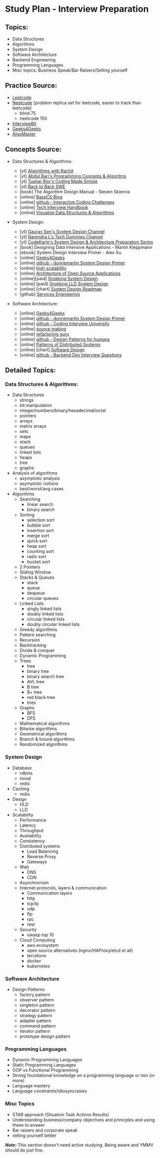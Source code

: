 # Study Plan - Interview Preparation

## Topics:

  - Data Structures
  - Algorithms
  - System Design
  - Software Architecture
  - Backend Engineering
  - Programming Languages
  - Misc topics: Business Speak/Bar Raisers/Selling yourself

## Practice Source:

  - [Leetcode](https://leetcode.com)
  - [Neetcode](https://neetcode.io) [problem replica set for leetcode, easier to track than leetcode]
    - blind 75
    - neetcode 150
  - [InterviewBit](https://www.interviewbit.com/)
  - [Geeks4Geeks](https://www.geeksforgeeks.org)
  - [AlgoMaster](https://algo.monster/)

## Concepts Source:

  - Data Structures & Algorithms:
    - [yt] [Algorithms with Rachit](https://www.youtube.com/channel/UC9fDC_eBh9e_bogw87DbGKQ)
    - [yt] [Abdul Bari's Programming Concepts & Algoritms](https://www.youtube.com/channel/UCZCFT11CWBi3MHNlGf019nw)
    - [yt] [Tushar Roy's Coding Made Simple](https://www.youtube.com/user/tusharroy2525)
    - [yt] [Back to Back SWE](https://www.youtube.com/c/BackToBackSWE)
    - [book] The Algorithm Design Manual - Steven Skienna
    - [online] [BaseCS Blog](https://medium.com/basecs)
    - [online] [github - Interactive Coding Challenges](https://github.com/donnemartin/interactive-coding-challenges)
    - [online] [Tech Interview Handbook](https://www.techinterviewhandbook.org/algorithms/study-cheatsheet/)
    - [online] [Visualize Data Structures & Algorithms](https://visualgo.net/en)

  - System Design:
    - [yt] [Gaurav Sen's System Design Channel](https://www.youtube.com/channel/UCRPMAqdtSgd0Ipeef7iFsKw)
    - [yt] [Narendra L's Tech Dummies Channel](https://www.youtube.com/channel/UCn1XnDWhsLS5URXTi5wtFTA)
    - [yt] [CodeKarle's System Design & Architecture Preparation Series](https://www.youtube.com/watch?v=3loACSxowRU&list=PLhgw50vUymycJPN6ZbGTpVKAJ0cL4OEH3)
    - [book] Designing Data Intensive Applications - Martin Kleppmann
    - [ebook] System Design Interview Primer - Alex Xu
    - [online] [Geeks4Geeks](https://www.geeksforgeeks.org/what-is-system-design-learn-system-design/?ref=ghm)
    - [online] [github - donnemartin System Design Primer](https://github.com/donnemartin/system-design-primer)
    - [online] [high scalability](http://highscalability.com/)
    - [online] [Architecture of Open Source Applications](https://aosabook.org/en/)
    - [online][paid] [Grokking System Design](https://www.educative.io/courses/grokking-modern-system-design-interview-for-engineers-managers)
    - [online] [paid] [Grokking LLD System Design](https://www.educative.io/courses/grokking-the-low-level-design-interview-using-ood-principles)
    - [online] [chart] [System Design Roadmap](https://roadmap.sh/system-design)
    - [github] [Services Engineering](https://github.com/mmcgrana/services-engineering)

  - Software Architecture:
    - [online] [Geeks4Geeks](https://www.geeksforgeeks.org/introduction-to-pattern-designing/)
    - [online] [github - donnemartin System Design Primer](https://github.com/donnemartin/system-design-primer)
    - [online] [github - Coding Interview University](https://github.com/jwasham/coding-interview-university)
    - [online] [source making](https://sourcemaking.com/)
    - [online] [refactoring guru](https://refactoring.guru/)
    - [online] [github - Design Patterns for humans](https://github.com/kamranahmedse/design-patterns-for-humans)
    - [online] [Patterns of Distributed Systems](https://martinfowler.com/articles/patterns-of-distributed-systems/)
    - [online] [chart] [Software Design](https://roadmap.sh/software-design-architecture)
    - [online] [github - Backend Dev Interview Questions](https://github.com/arialdomartini/Back-End-Developer-Interview-Questions)

## Detailed Topics:

### Data Structures & Algorithms:
  - Data Structures
    - strings
    - bit manipulation
    - integer/numbers/binary/hexadecimal/octal
    - pointers
    - arrays
    - matrix arrays
    - sets
    - maps
    - stack
    - queues
    - linked lists
    - heaps
    - tree
    - graphs
  - Analysis of algorithms
    - asymptotic analysis
    - asymptotic notions
    - best/worst/avg cases
  - Algorithms
    - Searching
      - linear search
      - binary search
    - Sorting
      - selection sort
      - bubble sort
      - insertion sort
      - merge sort
      - quick sort
      - heap sort
      - counting sort
      - radix sort
      - bucket sort
    - 2 Pointers
    - Sliding Window
    - Stacks & Queues
      - stack
      - queue
      - dequeue
      - circular queues
    - Linked Lists
      - singly linked lists
      - doubly linked lists
      - circular linked lists
      - doubly circular linked lists
    - Greedy algorithms
    - Pattern searching
    - Recursion
    - Backtracking
    - Divide & conquer
    - Dynamic Programming
    - Trees
      - tree
      - binary tree
      - binary search tree
      - AVL tree
      - B tree
      - B+ tree
      - red black tree
      - tries
    - Graphs
      - BFS
      - DFS
    - Mathematical algorithms
    - Bitwise algorithms
    - Geometrical algorithms
    - Branch & bound algorithms
    - Randomized algorithms

### System Design
  - Database
    - rdbms
    - nosql
    - redis
  - Caching
    - redis
  - Design
    - HLD
    - LLD
  - Scalability
    - Performance
    - Latency
    - Throughput
    - Availability
    - Consistency
    - Distributed systems
      - Load Balancing
      - Reverse Proxy
      - Gateways
    - Web
      - DNS
      - CDN
    - Asynchronism
    - Internet protocols, layers & communication
      - Communication layers
      - http
      - tcp/ip
      - udp
      - ftp
      - rpc
      - rest
    - Security
      - owasp top 10
    - Cloud Computing
      - aws ecosystem
      - open source alternatives (nginx/HAProxy/etcd et all)
      - terraform
      - docker
      - kubernetes

### Software Architecture
  - Design Patterns
    - factory pattern
    - observer pattern
    - singleton pattern
    - decorator pattern
    - strategy pattern
    - adapter pattern
    - command pattern
    - iterator pattern
    - prototype design pattern

### Programming Languages

  - Dynamic Programming Languages
  - Static Programming Languages
  - OOP vs Functional Programming
  - Strong foundational knowledge on a programming language or two (or more)
  - Language mastery
  - Language constraints/idiosyncrasies

### Misc Topics

  - STAR approach (Situation Task Actions Results)
  - Understanding business/company objectives and prinicples and using these to answer
  - Bar raisers and corporate speak
  - selling yourself better

  ***Note:*** This section doesn't need active studying. Being aware and YMMV should do just fine.
